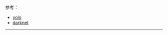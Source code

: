 参考：

- [yolo](https://pjreddie.com/darknet/yolo/)
- [darknet](https://pjreddie.com/darknet/)


----------




